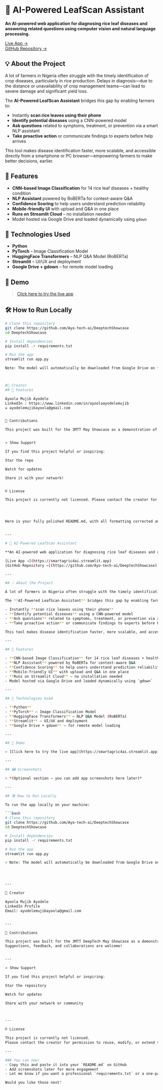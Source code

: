 # 🌾 AI-Powered LeafScan Assistant

**An AI-powered web application for diagnosing rice leaf diseases and answering related questions using computer vision and natural language processing.**

[Live App →](https://smartagric4ai.streamlit.app)  
[GitHub Repository →](https://github.com/Ayo-tech-ai/DeeptechShowcase)


## 💡 About the Project

A lot of farmers in Nigeria often struggle with the timely identification of crop diseases, particularly in rice production. Delays in diagnosis—due to the distance or unavailability of crop management teams—can lead to severe damage and significant yield loss.

The **AI-Powered LeafScan Assistant** bridges this gap by enabling farmers to:

- Instantly **scan rice leaves using their phone**
- **Identify potential diseases** using a CNN-powered model
- **Ask questions** related to symptoms, treatment, or prevention via a smart NLP assistant
- **Take proactive action** or communicate findings to experts before help arrives

This tool makes disease identification faster, more scalable, and accessible directly from a smartphone or PC browser—empowering farmers to make better decisions, earlier.


## 🚀 Features

- **CNN-based Image Classification** for 14 rice leaf diseases + healthy condition
- **NLP Assistant** powered by RoBERTa for context-aware Q&A
- **Confidence Scoring** to help users understand prediction reliability
- **Mobile-friendly UI** with upload and Q&A in one place
- **Runs on Streamlit Cloud** – no installation needed
- Model hosted via Google Drive and loaded dynamically using `gdown`


## 🧠 Technologies Used

- **Python**
- **PyTorch** – Image Classification Model
- **HuggingFace Transformers** – NLP Q&A Model (RoBERTa)
- **Streamlit** – UI/UX and deployment
- **Google Drive + gdown** – for remote model loading


## 🔗 Demo

> [Click here to try the live app](https://smartagric4ai.streamlit.app)


## 🛠 How to Run Locally

```bash
# Clone this repository
git clone https://github.com/Ayo-tech-ai/DeeptechShowcase
cd DeeptechShowcase

# Install dependencies
pip install -r requirements.txt

# Run the app
streamlit run app.py

Note: The model will automatically be downloaded from Google Drive on first run.



#👤 Creator
## 🚀 Features

Ayoola Mujib Ayodele
LinkedIn : https://www.linkedin.com/in/ayoolaayodelemujib
✉️ ayodelemujibayoola@gmail.com


🤝 Contributions

This project was built for the 3MTT May Showcase as a demonstration of how AI can power solutions in agriculture and food security. Suggestions, feedback, and collaborations are welcome!


⭐ Show Support

If you find this project helpful or inspiring:

Star the repo

Watch for updates

Share it with your network!


© License

This project is currently not licensed. Please contact the creator for permission to reuse or modify.




Here is your fully polished README.md, with all formatting corrected and everything tailored exactly to your app:


---

# 🌾 AI-Powered LeafScan Assistant

**An AI-powered web application for diagnosing rice leaf diseases and answering related questions using computer vision and natural language processing.**

[Live App →](https://smartagric4ai.streamlit.app)  
[GitHub Repository →](https://github.com/Ayo-tech-ai/DeeptechShowcase)

---

## 💡 About the Project

A lot of farmers in Nigeria often struggle with the timely identification of crop diseases, particularly in rice production. Delays in diagnosis—due to the distance or unavailability of crop management teams—can lead to severe damage and significant yield loss.

The **AI-Powered LeafScan Assistant** bridges this gap by enabling farmers to:

- Instantly **scan rice leaves using their phone**
- **Identify potential diseases** using a CNN-powered model
- **Ask questions** related to symptoms, treatment, or prevention via a smart NLP assistant
- **Take proactive action** or communicate findings to experts before help arrives

This tool makes disease identification faster, more scalable, and accessible directly from a smartphone or PC browser—empowering farmers to make better decisions, earlier.

---

## 🚀 Features

- **CNN-based Image Classification** for 14 rice leaf diseases + healthy condition
- **NLP Assistant** powered by RoBERTa for context-aware Q&A
- **Confidence Scoring** to help users understand prediction reliability
- **Mobile-friendly UI** with upload and Q&A in one place
- **Runs on Streamlit Cloud** – no installation needed
- Model hosted via Google Drive and loaded dynamically using `gdown`

---

## 🧠 Technologies Used

- **Python**
- **PyTorch** – Image Classification Model
- **HuggingFace Transformers** – NLP Q&A Model (RoBERTa)
- **Streamlit** – UI/UX and deployment
- **Google Drive + gdown** – for remote model loading

---

## 🔗 Demo

> [Click here to try the live app](https://smartagric4ai.streamlit.app)

---

## 🖼️ Screenshots

> *(Optional section — you can add app screenshots here later)*

---

## 🛠 How to Run Locally

To run the app locally on your machine:

```bash
# Clone this repository
git clone https://github.com/Ayo-tech-ai/DeeptechShowcase
cd DeeptechShowcase

# Install dependencies
pip install -r requirements.txt

# Run the app
streamlit run app.py

> Note: The model will automatically be downloaded from Google Drive on first run.




---

👤 Creator

Ayoola Mujib Ayodele
LinkedIn Profile
Email: ayodelemujibayoola@gmail.com


---

🤝 Contributions

This project was built for the 3MTT DeepTech May Showcase as a demonstration of how AI can power scalable and accessible solutions in agriculture and food security.
Suggestions, feedback, and collaborations are welcome!


---

⭐ Show Support

If you find this project helpful or inspiring:

Star the repository

Watch for updates

Share with your network or community



---

© License

This project is currently not licensed.
Please contact the creator for permission to reuse, modify, or extend this work.

---

### You can now:
- Copy this and paste it into your `README.md` on GitHub
- Add screenshots later for more engagement
- Let me know if you want a professional `requirements.txt` or a one-page pitch for the showcase

Would you like those next?


